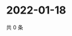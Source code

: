 # 2022-01-18

共 0 条

<!-- BEGIN WEIBO -->
<!-- 最后更新时间 Tue Jan 18 2022 21:22:19 GMT+0800 (China Standard Time) -->

<!-- END WEIBO -->
